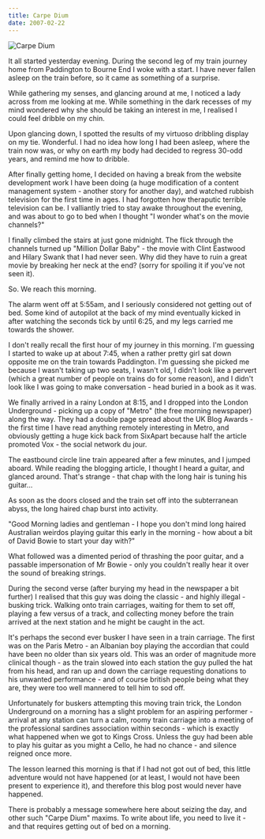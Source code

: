 ```yaml
---
title: Carpe Dium
date: 2007-02-22
---
```


![Carpe Dium](https://source.unsplash.com/LuQ2ex5HY3c/1600x900)

It all started yesterday evening. During the second leg of my train journey home from Paddington to Bourne End I woke with a start. I have never fallen asleep on the train before, so it came as something of a surprise.

While gathering my senses, and glancing around at me, I noticed a lady across from me looking at me. While something in the dark recesses of my mind wondered why she should be taking an interest in me, I realised I could feel dribble on my chin.

Upon glancing down, I spotted the results of my virtuoso dribbling display on my tie. Wonderful. I had no idea how long I had been asleep, where the train now was, or why on earth my body had decided to regress 30-odd years, and remind me how to dribble.

After finally getting home, I decided on having a break from the website development work I have been doing (a huge modification of a content management system - another story for another day), and watched rubbish television for the first time in ages. I had forgotten how theraputic terrible television can be. I valliantly tried to stay awake throughout the evening, and was about to go to bed when I thought "I wonder what's on the movie channels?"

I finally climbed the stairs at just gone midnight. The flick through the channels turned up "Million Dollar Baby" - the movie with Clint Eastwood and Hilary Swank that I had never seen. Why did they have to ruin a great movie by breaking her neck at the end? (sorry for spoiling it if you've not seen it).

So. We reach this morning.

The alarm went off at 5:55am, and I seriously considered not getting out of bed. Some kind of autopilot at the back of my mind eventually kicked in after watching the seconds tick by until 6:25, and my legs carried me towards the shower.

I don't really recall the first hour of my journey in this morning. I'm guessing I started to wake up at about 7:45, when a rather pretty girl sat down opposite me on the train towards Paddington. I'm guessing she picked me because I wasn't taking up two seats, I wasn't old, I didn't look like a pervert (which a great number of people on trains do for some reason), and I didn't look like I was going to make conversation - head buried in a book as it was.

We finally arrived in a rainy London at 8:15, and I dropped into the London Underground - picking up a copy of "Metro" (the free morning newspaper) along the way. They had a double page spread about the UK Blog Awards - the first time I have read anything remotely interesting in Metro, and obviously getting a huge kick back from SixApart because half the article promoted Vox - the social network du jour.

The eastbound circle line train appeared after a few minutes, and I jumped aboard. While reading the blogging article, I thought I heard a guitar, and glanced around. That's strange - that chap with the long hair is tuning his guitar...

As soon as the doors closed and the train set off into the subterranean abyss, the long haired chap burst into activity.

"Good Morning ladies and gentleman - I hope you don't mind long haired Australian weirdos playing guitar this early in the morning - how about a bit of David Bowie to start your day with?"

What followed was a dimented period of thrashing the poor guitar, and a passable impersonation of Mr Bowie - only you couldn't really hear it over the sound of breaking strings.

During the second verse (after burying my head in the newspaper a bit further) I realised that this guy was doing the classic - and highly illegal - busking trick. Walking onto train carriages, waiting for them to set off, playing a few versus of a track, and collecting money before the train arrived at the next station and he might be caught in the act.

It's perhaps the second ever busker I have seen in a train carriage. The first was on the Paris Metro - an Albanian boy playing the accordian that could have been no older than six years old. This was an order of magnitude more clinical though - as the train slowed into each station the guy pulled the hat from his head, and ran up and down the carriage requesting donations to his unwanted performance - and of course british people being what they are, they were too well mannered to tell him to sod off.

Unfortunately for buskers attempting this moving train trick, the London Underground on a morning has a slight problem for an aspiring performer - arrival at any station can turn a calm, roomy train carriage into a meeting of the professional sardines association within seconds - which is exactly what happened when we got to Kings Cross. Unless the guy had been able to play his guitar as you might a Cello, he had no chance - and silence reigned once more.

The lesson learned this morning is that if I had not got out of bed, this little adventure would not have happened (or at least, I would not have been present to experience it), and therefore this blog post would never have happened.

There is probably a message somewhere here about seizing the day, and other such "Carpe Dium" maxims. To write about life, you need to live it - and that requires getting out of bed on a morning.